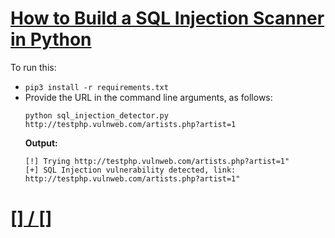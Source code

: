 # [How to Build a SQL Injection Scanner in Python](https://www.thepythoncode.com/code/sql-injection-vulnerability-detector-in-python)
To run this:
- `pip3 install -r requirements.txt`
- Provide the URL in the command line arguments, as follows:
    ```
    python sql_injection_detector.py http://testphp.vulnweb.com/artists.php?artist=1
    ```
    **Output:**
    ```
    [!] Trying http://testphp.vulnweb.com/artists.php?artist=1"
    [+] SQL Injection vulnerability detected, link: http://testphp.vulnweb.com/artists.php?artist=1"
    ```
##
# [[] / []]()